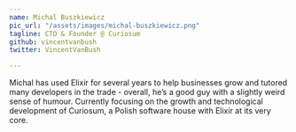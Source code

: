 ```yaml
---
name: Michal Buszkiewicz
pic_url: "/assets/images/michal-buszkiewicz.png"
tagline: CTO & Founder @ Curiosum
github: vincentvanbush
twitter: VincentVanBush

---
```

Michal has used Elixir for several years to help businesses grow and tutored many developers in the trade - overall, he’s a good guy with a slightly weird sense of humour. Currently focusing on the growth and technological development of Curiosum, a Polish software house with Elixir at its very core.